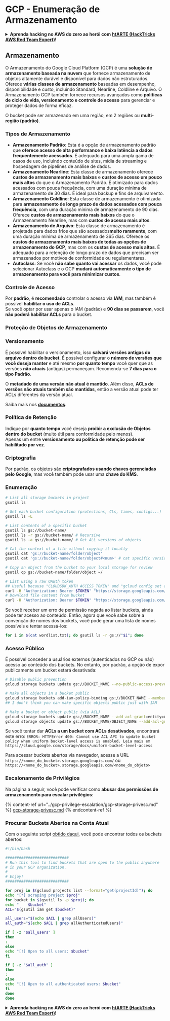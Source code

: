 # GCP - Enumeração de Armazenamento

<details>

<summary><strong>Aprenda hacking no AWS do zero ao herói com</strong> <a href="https://training.hacktricks.xyz/courses/arte"><strong>htARTE (HackTricks AWS Red Team Expert)</strong></a><strong>!</strong></summary>

Outras formas de apoiar o HackTricks:

* Se você quer ver sua **empresa anunciada no HackTricks** ou **baixar o HackTricks em PDF**, confira os [**PLANOS DE ASSINATURA**](https://github.com/sponsors/carlospolop)!
* Adquira o [**material oficial PEASS & HackTricks**](https://peass.creator-spring.com)
* Descubra [**A Família PEASS**](https://opensea.io/collection/the-peass-family), nossa coleção de [**NFTs exclusivos**](https://opensea.io/collection/the-peass-family)
* **Junte-se ao grupo** 💬 [**Discord**](https://discord.gg/hRep4RUj7f) ou ao grupo [**telegram**](https://t.me/peass) ou **siga-me** no **Twitter** 🐦 [**@carlospolopm**](https://twitter.com/carlospolopm)**.**
* **Compartilhe suas técnicas de hacking enviando PRs para os repositórios github** [**HackTricks**](https://github.com/carlospolop/hacktricks) e [**HackTricks Cloud**](https://github.com/carlospolop/hacktricks-cloud).

</details>

## Armazenamento

O Armazenamento do Google Cloud Platform (GCP) é uma **solução de armazenamento baseada na nuvem** que fornece armazenamento de objetos altamente durável e disponível para dados não estruturados. Oferece **várias classes de armazenamento** baseadas em desempenho, disponibilidade e custo, incluindo Standard, Nearline, Coldline e Arquivo. O Armazenamento GCP também fornece recursos avançados como **políticas de ciclo de vida, versionamento e controle de acesso** para gerenciar e proteger dados de forma eficaz.

O bucket pode ser armazenado em uma região, em 2 regiões ou **multi-região (padrão)**.

### Tipos de Armazenamento

* **Armazenamento Padrão**: Esta é a opção de armazenamento padrão que **oferece acesso de alta performance e baixa latência a dados frequentemente acessados**. É adequado para uma ampla gama de casos de uso, incluindo conteúdo de sites, mídia de streaming e hospedagem de pipelines de análise de dados.
* **Armazenamento Nearline**: Esta classe de armazenamento oferece **custos de armazenamento mais baixos** e **custos de acesso um pouco mais altos** do que o Armazenamento Padrão. É otimizado para dados acessados ​​com pouca frequência, com uma duração mínima de armazenamento de 30 dias. É ideal para backup e fins de arquivamento.
* **Armazenamento Coldline**: Esta classe de armazenamento é otimizada para **armazenamento de longo prazo de dados acessados ​​com pouca frequência**, com uma duração mínima de armazenamento de 90 dias. Oferece **custos de armazenamento mais baixos** do que o Armazenamento Nearline, mas com **custos de acesso mais altos**.
* **Armazenamento de Arquivo**: Esta classe de armazenamento é projetada para dados frios que são acessados ​​**muito raramente**, com uma duração mínima de armazenamento de 365 dias. Oferece os **custos de armazenamento mais baixos de todas as opções de armazenamento do GCP**, mas com os **custos de acesso mais altos**. É adequado para a retenção de longo prazo de dados que precisam ser armazenados por motivos de conformidade ou regulamentares.
* **Autoclass**: Se você **não sabe quanto vai acessar** os dados, você pode selecionar Autoclass e o GCP **mudará automaticamente o tipo de armazenamento para você para minimizar custos**.

### Controle de Acesso

Por **padrão**, é **recomendado** controlar o acesso via **IAM**, mas também é possível **habilitar o uso de ACLs**.\
Se você optar por usar apenas o IAM (padrão) e **90 dias se passarem**, você **não poderá habilitar ACLs** para o bucket.

### Proteção de Objetos de Armazenamento

### Versionamento

É possível habilitar o versionamento, isso **salvará versões antigas do arquivo dentro do bucket**. É possível configurar o **número de versões que você deseja manter** e até mesmo **por quanto tempo** você quer que as versões **não atuais** (antigas) permaneçam. Recomenda-se **7 dias para o tipo Padrão**.

O **metadado de uma versão não atual é mantido**. Além disso, **ACLs de versões não atuais também são mantidas**, então a versão atual pode ter ACLs diferentes da versão atual.&#x20;

Saiba mais nos [**documentos**](https://cloud.google.com/storage/docs/object-versioning).

### Política de Retenção

Indique por **quanto tempo** você deseja **proibir a exclusão de Objetos dentro do bucket** (muito útil para conformidade pelo menos).\
Apenas um entre **versionamento ou política de retenção pode ser habilitado por vez**.

### Criptografia

Por padrão, os objetos são **criptografados usando chaves gerenciadas pelo Google**, mas você também pode usar uma **chave do KMS**.

### Enumeração
```bash
# List all storage buckets in project
gsutil ls

# Get each bucket configuration (protections, CLs, times, configs...)
gsutil ls -L

# List contents of a specific bucket
gsutil ls gs://bucket-name/
gsutil ls -r gs://bucket-name/ # Recursive
gsutil ls -a gs://bucket-name/ # Get ALL versions of objects

# Cat the context of a file without copying it locally
gsutil cat 'gs://bucket-name/folder/object'
gsutil cat 'gs://bucket-name/folder/object#<num>' # cat specific version

# Copy an object from the bucket to your local storage for review
gsutil cp gs://bucket-name/folder/object ~/

# List using a raw OAuth token
## Useful because "CLOUDSDK_AUTH_ACCESS_TOKEN" and "gcloud config set auth/access_token_file" doesn't work with gsutil
curl -H "Authorization: Bearer $TOKEN" "https://storage.googleapis.com/storage/v1/b/<storage-name>/o"
# Download file content from bucket
curl -H "Authorization: Bearer $TOKEN" "https://storage.googleapis.com/storage/v1/b/supportstorage-58249/o/flag.txt?alt=media" --output -
```
Se você receber um erro de permissão negada ao listar buckets, ainda pode ter acesso ao conteúdo. Então, agora que você sabe sobre a convenção de nomes dos buckets, você pode gerar uma lista de nomes possíveis e tentar acessá-los:
```bash
for i in $(cat wordlist.txt); do gsutil ls -r gs://"$i"; done
```
### Acesso Público

É possível conceder a usuários externos (autenticados no GCP ou não) acesso ao conteúdo dos buckets. No entanto, por padrão, a opção de expor publicamente um bucket estará desativada:
```bash
# Disable public prevention
gcloud storage buckets update gs://BUCKET_NAME --no-public-access-prevention

# Make all objects in a bucket public
gcloud storage buckets add-iam-policy-binding gs://BUCKET_NAME --member=allUsers --role=roles/storage.objectViewer
## I don't think you can make specific objects public just with IAM

# Make a bucket or object public (via ACL)
gcloud storage buckets update gs://BUCKET_NAME --add-acl-grant=entity=AllUsers,role=READER
gcloud storage objects update gs://BUCKET_NAME/OBJECT_NAME --add-acl-grant=entity=AllUsers,role=READER
```
Se você tentar dar **ACLs a um bucket com ACLs desativados**, encontrará este erro: `ERROR: HTTPError 400: Cannot use ACL API to update bucket policy when uniform bucket-level access is enabled. Leia mais em https://cloud.google.com/storage/docs/uniform-bucket-level-access`

Para acessar buckets abertos via navegador, acesse a URL `https://<nome_do_bucket>.storage.googleapis.com/` ou `https://<nome_do_bucket>.storage.googleapis.com/<nome_do_objeto>`

### Escalonamento de Privilégios

Na página a seguir, você pode verificar como **abusar das permissões de armazenamento para escalar privilégios**:

{% content-ref url="../gcp-privilege-escalation/gcp-storage-privesc.md" %}
[gcp-storage-privesc.md](../gcp-privilege-escalation/gcp-storage-privesc.md)
{% endcontent-ref %}

### Procurar Buckets Abertos na Conta Atual

Com o seguinte script [obtido daqui](https://gitlab.com/gitlab-com/gl-security/security-operations/gl-redteam/gcp_misc/-/blob/master/find_open_buckets.sh), você pode encontrar todos os buckets abertos:
```bash
#!/bin/bash

############################
# Run this tool to find buckets that are open to the public anywhere
# in your GCP organization.
#
# Enjoy!
############################

for proj in $(gcloud projects list --format="get(projectId)"); do
echo "[*] scraping project $proj"
for bucket in $(gsutil ls -p $proj); do
echo "    $bucket"
ACL="$(gsutil iam get $bucket)"

all_users="$(echo $ACL | grep allUsers)"
all_auth="$(echo $ACL | grep allAuthenticatedUsers)"

if [ -z "$all_users" ]
then
:
else
echo "[!] Open to all users: $bucket"
fi

if [ -z "$all_auth" ]
then
:
else
echo "[!] Open to all authenticated users: $bucket"
fi
done
done
```
<details>

<summary><strong>Aprenda hacking no AWS do zero ao herói com</strong> <a href="https://training.hacktricks.xyz/courses/arte"><strong>htARTE (HackTricks AWS Red Team Expert)</strong></a><strong>!</strong></summary>

Outras formas de apoiar o HackTricks:

* Se você quer ver sua **empresa anunciada no HackTricks** ou **baixar o HackTricks em PDF**, confira os [**PLANOS DE ASSINATURA**](https://github.com/sponsors/carlospolop)!
* Adquira o [**material oficial PEASS & HackTricks**](https://peass.creator-spring.com)
* Descubra [**A Família PEASS**](https://opensea.io/collection/the-peass-family), nossa coleção de [**NFTs**](https://opensea.io/collection/the-peass-family) exclusivos
* **Junte-se ao grupo** 💬 [**Discord**](https://discord.gg/hRep4RUj7f) ou ao grupo [**telegram**](https://t.me/peass) ou **siga-me** no **Twitter** 🐦 [**@carlospolopm**](https://twitter.com/carlospolopm)**.**
* **Compartilhe suas técnicas de hacking enviando PRs para os repositórios github do** [**HackTricks**](https://github.com/carlospolop/hacktricks) e [**HackTricks Cloud**](https://github.com/carlospolop/hacktricks-cloud).

</details>
